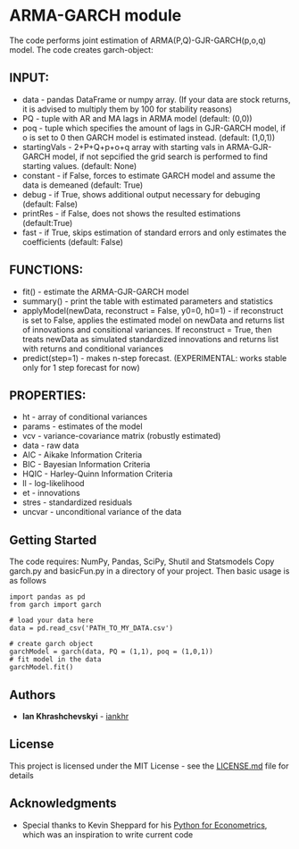 # ARMA-GARCH module
The code performs joint estimation of ARMA(P,Q)-GJR-GARCH(p,o,q) model. The code creates garch-object:

INPUT:
-----
*  data - pandas DataFrame or numpy array. (If your data are stock returns, it is advised to multiply them by 100 for stability reasons)
*  PQ - tuple with AR and MA lags in ARMA model (default: (0,0))
*  poq - tuple which specifies the amount of lags in GJR-GARCH model, if o is set to 0 then GARCH model is estimated instead. (default: (1,0,1))
*  startingVals - 2+P+Q+p+o+q array with starting vals in ARMA-GJR-GARCH model, if not sepcified the grid search is performed to find starting values. (default: None)
*  constant - if False, forces to estimate GARCH model and assume the data is demeaned (default: True)
*  debug - if True, shows additional output necessary for debuging (default: False)
*  printRes - if False, does not shows the resulted estimations (default:True)
*  fast - if True, skips estimation of standard errors and only estimates the coefficients (default: False)

FUNCTIONS:
-----------
*  fit() - estimate the ARMA-GJR-GARCH model
*  summary() - print the table with estimated parameters and statistics
*  applyModel(newData, reconstruct = False, y0=0, h0=1) - if reconstruct is set to False, applies the estimated model on newData and returns list of innovations and consitional variances. If reconstruct = True, then treats newData as simulated standardized innovations and returns list with returns and conditional variances
*  predict(step=1) - makes n-step forecast. (EXPERIMENTAL: works stable only for 1 step forecast for now)
  
PROPERTIES:
-----------
*  ht - array of conditional variances
*  params - estimates of the model
*  vcv - variance-covariance matrix (robustly estimated)
*  data - raw data
*  AIC - Aikake Information Criteria
*  BIC - Bayesian Information Criteria
*  HQIC - Harley-Quinn Information Criteria
*  ll - log-likelihood
*  et - innovations
*  stres - standardized residuals
*  uncvar - unconditional variance of the data  
  

## Getting Started

The code requires: NumPy, Pandas, SciPy, Shutil and Statsmodels
Copy garch.py and basicFun.py in a directory of your project. Then basic usage is as follows

```
import pandas as pd
from garch import garch

# load your data here
data = pd.read_csv('PATH_TO_MY_DATA.csv')

# create garch object
garchModel = garch(data, PQ = (1,1), poq = (1,0,1))
# fit model in the data
garchModel.fit()

````


## Authors

* **Ian Khrashchevskyi** - [iankhr](https://github.com/iankhr)

## License

This project is licensed under the MIT License - see the [LICENSE.md](LICENSE.md) file for details

## Acknowledgments

* Special thanks to Kevin Sheppard for his [Python for Econometrics](https://www.kevinsheppard.com/Python_for_Econometrics), which was an inspiration to write current code

